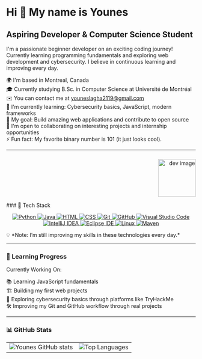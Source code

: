 # Hi 👋 My name is Younes

## Aspiring Developer & Computer Science Student

I'm a passionate beginner developer on an exciting coding journey! Currently learning programming fundamentals and exploring web development and cybersecurity. I believe in continuous learning and improving every day.

🌍 I'm based in Montreal, Canada  
🎓 Currently studying B.Sc. in Computer Science at Université de Montréal  
✉️ You can contact me at [youneslagha2119@gmail.com](mailto:youneslagha2119@gmail.com)  
🧠 I'm currently learning: Cybersecurity basics, JavaScript, modern frameworks <br>
🌱 My goal: Build amazing web applications and contribute to open source<br>
🤝 I'm open to collaborating on interesting projects and internship opportunities<br>
⚡ Fun fact: My favorite binary number is 101 (it just looks cool).<br>

---
<p align="right">
  <img src="https://tse2.mm.bing.net/th/id/OIP.qUzJIjChocSMt46b4Kgw2AHaHj?pid=Api" alt="dev image" width="100" style="margin-top: 10px;" />
</p>
### 🔧 Tech Stack

<p align="center">
  <a href="https://www.python.org/" target="_blank">
    <img src="https://img.shields.io/badge/Python-3776AB?style=for-the-badge&logo=python&logoColor=white" alt="Python"/>
  </a>
  <a href="https://www.java.com/" target="_blank">
    <img src="https://img.shields.io/badge/Java-ED8B00?style=for-the-badge&logo=java&logoColor=white" alt="Java"/>
  </a>
  <a href="https://developer.mozilla.org/en-US/docs/Web/HTML" target="_blank">
    <img src="https://img.shields.io/badge/HTML-E34F26?style=for-the-badge&logo=html5&logoColor=white" alt="HTML"/>
  </a>
  <a href="https://developer.mozilla.org/en-US/docs/Web/CSS" target="_blank">
    <img src="https://img.shields.io/badge/CSS-1572B6?style=for-the-badge&logo=css3&logoColor=white" alt="CSS"/>
  </a>
  <a href="https://git-scm.com/" target="_blank">
    <img src="https://img.shields.io/badge/Git-F05032?style=for-the-badge&logo=git&logoColor=white" alt="Git"/>
  </a>
  <a href="https://github.com/" target="_blank">
    <img src="https://img.shields.io/badge/GitHub-181717?style=for-the-badge&logo=github&logoColor=white" alt="GitHub"/>
  </a>
  <a href="https://code.visualstudio.com/" target="_blank">
    <img src="https://img.shields.io/badge/VSCode-007ACC?style=for-the-badge&logo=visualstudiocode&logoColor=white" alt="Visual Studio Code"/>
  </a>
<a href="https://www.jetbrains.com/idea/" target="_blank">
  <img src="https://img.shields.io/badge/IntelliJ_IDEA-000000?style=for-the-badge&logo=intellijidea&logoColor=white" alt="IntelliJ IDEA"/>
</a>
<a href="https://www.eclipse.org/ide/" target="_blank">
  <img src="https://img.shields.io/badge/Eclipse-2C2255?style=for-the-badge&logo=eclipseide&logoColor=white" alt="Eclipse IDE"/>
</a>
  <a href="https://www.linux.org/" target="_blank">
    <img src="https://img.shields.io/badge/Linux-FCC624?style=for-the-badge&logo=linux&logoColor=black" alt="Linux"/>
  </a>
  <a href="https://maven.apache.org/" target="_blank">
  <img src="https://img.shields.io/badge/Maven-C71A36?style=for-the-badge&logo=apachemaven&logoColor=white" alt="Maven"/>
</a>
</p>
💡 *Note: I’m still improving my skills in these technologies every day.*

---

### 🚀 Learning Progress 

Currently Working On:

📚 Learning JavaScript fundamentals<br>
🏗️ Building my first web projects<br>
🔐 Exploring cybersecurity basics through platforms like TryHackMe<br>
🛠️ Improving my Git and GitHub workflow through real projects<br>

---
### 📊 GitHub Stats

<table align="center">
  <tr>
    <td>
      <img src="https://github-readme-stats.vercel.app/api?username=YounesLagha&show_icons=true&theme=radical&hide_border=true&count_private=true" alt="Younes GitHub stats"/>
    </td>
    <td>
      <img src="https://github-readme-stats.vercel.app/api/top-langs/?username=YounesLagha&layout=compact&theme=radical&hide_border=true" alt="Top Languages"/>
    </td>
  </tr>
</table>



